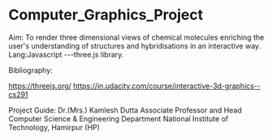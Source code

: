 # Computer_Graphics_Project

Aim: To render three dimensional views of chemical molecules enriching the user's understanding of structures and hybridisations in an interactive way.
Lang:Javascript
     ---three.js library.
     
Bibliography:

https://threejs.org/
https://in.udacity.com/course/interactive-3d-graphics--cs291

Project Guide: 
Dr.(Mrs.) Kamlesh Dutta
Associate Professor and Head
Computer Science & Engineering Department
National Institute of Technology, Hamirpur (HP)

